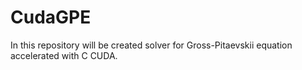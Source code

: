 # CudaGPE
In this repository will be created solver for Gross-Pitaevskii equation accelerated with C CUDA.
